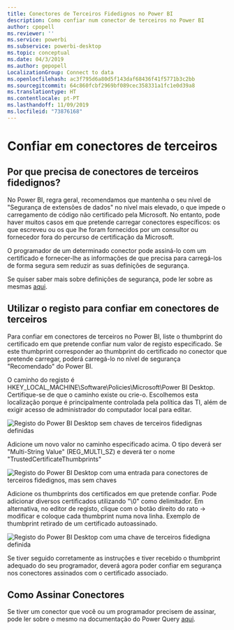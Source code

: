 ```yaml
---
title: Conectores de Terceiros Fidedignos no Power BI
description: Como confiar num conector de terceiros no Power BI
author: cpopell
ms.reviewer: ''
ms.service: powerbi
ms.subservice: powerbi-desktop
ms.topic: conceptual
ms.date: 04/3/2019
ms.author: gepopell
LocalizationGroup: Connect to data
ms.openlocfilehash: ac3f795d6a80d5f143daf68436f41f5771b3c2bb
ms.sourcegitcommit: 64c860fcbf2969bf089cec358331a1fc1e0d39a8
ms.translationtype: HT
ms.contentlocale: pt-PT
ms.lasthandoff: 11/09/2019
ms.locfileid: "73876168"
---
```

# <a name="trusting-third-party-connectors"></a>Confiar em conectores de terceiros

## <a name="why-do-you-need-trusted-third-party-connectors"></a>Por que precisa de conectores de terceiros fidedignos?

No Power BI, regra geral, recomendamos que mantenha o seu nível de "Segurança de extensões de dados" no nível mais elevado, o que impede o carregamento de código não certificado pela Microsoft. No entanto, pode haver muitos casos em que pretende carregar conectores específicos: os que escreveu ou os que lhe foram fornecidos por um consultor ou fornecedor fora do percurso de certificação da Microsoft.

O programador de um determinado conector pode assiná-lo com um certificado e fornecer-lhe as informações de que precisa para carregá-los de forma segura sem reduzir as suas definições de segurança.

Se quiser saber mais sobre definições de segurança, pode ler sobre as mesmas [aqui](https://docs.microsoft.com/power-bi/desktop-connector-extensibility).

## <a name="using-the-registry-to-trust-third-party-connectors"></a>Utilizar o registo para confiar em conectores de terceiros

Para confiar em conectores de terceiros no Power BI, liste o thumbprint do certificado em que pretende confiar num valor de registo especificado. Se este thumbprint corresponder ao thumbprint do certificado no conector que pretende carregar, poderá carregá-lo no nível de segurança "Recomendado" do Power BI. 

O caminho do registo é HKEY_LOCAL_MACHINE\Software\Policies\Microsoft\Power BI Desktop. Certifique-se de que o caminho existe ou crie-o. Escolhemos esta localização porque é principalmente controlada pela política das TI, além de exigir acesso de administrador do computador local para editar. 

![Registo do Power BI Desktop sem chaves de terceiros fidedignas definidas](media/desktop-trusted-third-party-connectors/desktoptrustedthird1.png)

Adicione um novo valor no caminho especificado acima. O tipo deverá ser "Multi-String Value" (REG_MULTI_SZ) e deverá ter o nome "TrustedCertificateThumbprints" 

![Registo do Power BI Desktop com uma entrada para conectores de terceiros fidedignos, mas sem chaves](media/desktop-trusted-third-party-connectors/desktoptrustedthird2.png)

Adicione os thumbprints dos certificados em que pretende confiar. Pode adicionar diversos certificados utilizando "\0" como delimitador. Em alternativa, no editor de registo, clique com o botão direito do rato -> modificar e coloque cada thumbprint numa nova linha. Exemplo de thumbprint retirado de um certificado autoassinado. 

 ![Registo do Power BI Desktop com uma chave de terceiros fidedigna definida](media/desktop-trusted-third-party-connectors/desktoptrustedthird3.png)

Se tiver seguido corretamente as instruções e tiver recebido o thumbprint adequado do seu programador, deverá agora poder confiar em segurança nos conectores assinados com o certificado associado.

## <a name="how-to-sign-connectors"></a>Como Assinar Conectores

Se tiver um conector que você ou um programador precisem de assinar, pode ler sobre o mesmo na documentação do Power Query [aqui](https://docs.microsoft.com/power-query/handlingconnectorsigning).

